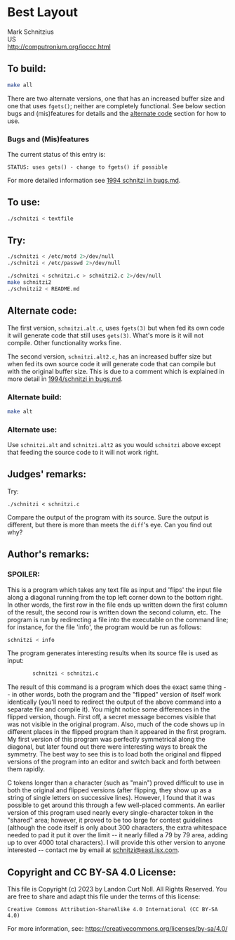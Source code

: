# Best Layout

Mark Schnitzius\
US\
<http://computronium.org/ioccc.html>


## To build:

```sh
make all
```

There are two alternate versions, one that has an increased buffer size and one
that uses `fgets()`; neither are completely functional.
See below section bugs and (mis)features for details and the [alternate
code](#alternate-code) section for how to use.


### Bugs and (Mis)features

The current status of this entry is:

```
STATUS: uses gets() - change to fgets() if possible
```

For more detailed information see [1994 schnitzi in bugs.md](/bugs.md#1994-schnitzi).


## To use:

```sh
./schnitzi < textfile
```


## Try:

```sh
./schnitzi < /etc/motd 2>/dev/null
./schnitzi < /etc/passwd 2>/dev/null

./schnitzi < schnitzi.c > schnitzi2.c 2>/dev/null
make schnitzi2
./schnitzi2 < README.md
```


## Alternate code:

The first version, `schnitzi.alt.c`, uses `fgets(3)` but when fed its own code
it will generate code that still uses `gets(3)`. What's more is it will not
compile. Other functionality works fine.

The second version, `schnitzi.alt2.c`, has an increased buffer size but when fed
its own source code it will generate code that can compile but with the original
buffer size. This is due to a comment which is explained in more detail in
[1994/schnitzi in bugs.md](/bugs.md#1994-schnitzi).


### Alternate build:

```sh
make alt
```

### Alternate use:

Use `schnitzi.alt` and `schnitzi.alt2` as you would `schnitzi` above except that
feeding the source code to it will not work right.


## Judges' remarks:


Try:

	./schnitzi < schnitzi.c

Compare the output of the program with its source.  Sure the output
is different, but there is more than meets the `diff`'s eye.  Can you
find out why?


## Author's remarks:


### SPOILER:

This is a program which takes any text file as input and 'flips'
the input file along a diagonal running from the top left corner
down to the bottom right.  In other words, the first row in the
file ends up written down the first column of the result, the
second row is written down the second column, etc. The program
is run by redirecting a file into the executable on the command
line; for instance, for the file 'info', the program
would be run as follows:

```sh
schnitzi < info
```

The program generates interesting results when its source file is
used as input:

```sh
    	schnitzi < schnitzi.c
```

The result of this command is a program which does the exact same
thing -- in other words, both the program and the "flipped"
version of itself work identically (you'll need to redirect the
output of the above command into a separate file and compile it).
You might notice some differences in the flipped version, though.
First off, a secret message becomes visible that was not visible
in the original program.  Also, much of the code shows up in
different places in the flipped program than it appeared in the
first program.  My first version of this program was perfectly
symmetrical along the diagonal, but later found out there were
interesting ways to break the symmetry.  The best way to see this
is to load both the original and flipped versions of the program
into an editor and switch back and forth between them rapidly.

C tokens longer than a character (such as "main") proved difficult
to use in both the original and flipped versions (after flipping,
they show up as a string of single letters on successive lines).
However, I found that it was possible to get around this through
a few well-placed comments.  An earlier version of this program
used nearly every single-character token in the "shared" area;
however, it proved to be too large for contest guidelines (although
the code itself is only about 300 characters, the extra whitespace
needed to pad it put it over the limit -- it nearly filled a 79 by
79 area, adding up to over 4000 total characters).  I will provide
this other version to anyone interested -- contact me by email
at schnitzi@east.isx.com.


## Copyright and CC BY-SA 4.0 License:

This file is Copyright (c) 2023 by Landon Curt Noll.  All Rights Reserved.
You are free to share and adapt this file under the terms of this license:

    Creative Commons Attribution-ShareAlike 4.0 International (CC BY-SA 4.0)

For more information, see: https://creativecommons.org/licenses/by-sa/4.0/
